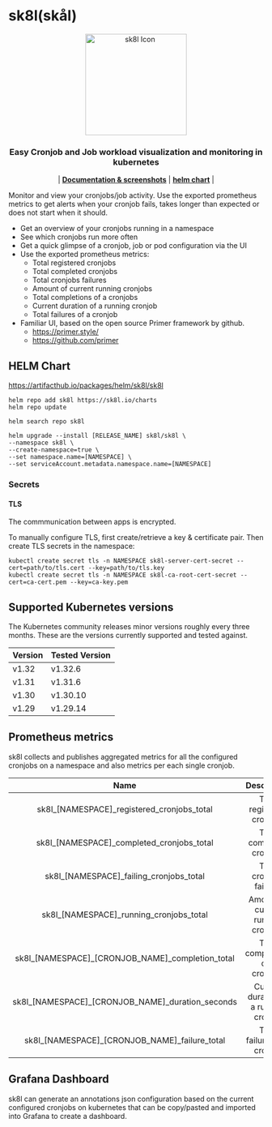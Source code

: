 # sk8l(skål)

<p align="center">
  <picture>
    <img src="https://sk8l.io/charts/logo.png" alt="sk8l Icon" width="200" />
  </picture>
</p>

<h3 align="center">
  Easy Cronjob and Job workload visualization and monitoring in kubernetes
</h3>

<p align="center">
| <a href="https://sk8l.io"><b>Documentation & screenshots</b></a> | <a href="https://artifacthub.io/packages/helm/sk8l/sk8l"><b>helm chart</b></a> |
</p>

Monitor and view your cronjobs/job activity. Use the exported prometheus metrics to get alerts when your cronjob fails, takes longer than expected or does not start when it should.

- Get an overview of your cronjobs running in a namespace
- See which cronjobs run more often
- Get a quick glimpse of a cronjob, job or pod configuration via the UI
- Use the exported prometheus metrics:
  - Total registered cronjobs
  - Total completed cronjobs
  - Total cronjobs failures
  - Amount of current running cronjobs
  - Total completions of a cronjobs
  - Current duration of a running cronjob
  - Total failures of a cronjob
- Familiar UI, based on the open source Primer framework by github.
  - https://primer.style/
  - https://github.com/primer

## HELM Chart

https://artifacthub.io/packages/helm/sk8l/sk8l

```
helm repo add sk8l https://sk8l.io/charts
helm repo update

helm search repo sk8l

helm upgrade --install [RELEASE_NAME] sk8l/sk8l \
--namespace sk8l \
--create-namespace=true \
--set namespace.name=[NAMESPACE] \
--set serviceAccount.metadata.namespace.name=[NAMESPACE]
```

### Secrets

#### TLS

The commmunication between apps is encrypted.

To manually configure TLS, first create/retrieve a key & certificate pair. Then create TLS secrets in the namespace:

```
kubectl create secret tls -n NAMESPACE sk8l-server-cert-secret --cert=path/to/tls.cert --key=path/to/tls.key
kubectl create secret tls -n NAMESPACE sk8l-ca-root-cert-secret --cert=ca-cert.pem --key=ca-key.pem
```

## Supported Kubernetes versions

The Kubernetes community releases minor versions roughly every three months. These are the versions currently supported and tested against.

| Version       | Tested Version |
| ------------- | ----------------- |
| v1.32         | v1.32.6           |
| v1.31         | v1.31.6           |
| v1.30         | v1.30.10          |
| v1.29         | v1.29.14          |

## Prometheus metrics

sk8l collects and publishes aggregated metrics for all the configured cronjobs on a namespace and also metrics per each single cronjob.

|                       Name                       |              Description              |
|:------------------------------------------------:|:-------------------------------------:|
| sk8l_[NAMESPACE]_registered_cronjobs_total       | Total registered cronjobs             |
| sk8l_[NAMESPACE]_completed_cronjobs_total        | Total completed cronjobs              |
| sk8l_[NAMESPACE]_failing_cronjobs_total          | Total cronjobs failures               |
| sk8l_[NAMESPACE]_running_cronjobs_total          | Amount of current running cronjobs    |
| sk8l_[NAMESPACE]_[CRONJOB_NAME]_completion_total | Total completions of a cronjobs       |
| sk8l_[NAMESPACE]_[CRONJOB_NAME]_duration_seconds | Current duration of a running cronjob |
| sk8l_[NAMESPACE]_[CRONJOB_NAME]_failure_total    | Total failures of a cronjob           |

## Grafana Dashboard

sk8l can generate an annotations json configuration based on the current configured cronjobs on kubernetes that can be copy/pasted and imported into Grafana to create a dashboard.
